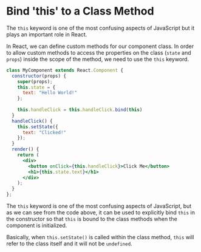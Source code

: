 # Bind 'this' to a Class Method

The `this` keyword is one of the most confusing aspects of JavaScript but it plays an important role in React.

In React, we can define custom methods for our component class.
In order to allow custom methods to access the properties on the class (`state` and `props`) inside the scope of the method, we need to use the `this` keyword.

```jsx
class MyComponent extends React.Component {
  constructor(props) {
    super(props);
    this.state = {
      text: "Hello World!"
    };
    
    this.handleClick = this.handleClick.bind(this)
  }
  handleClick() {
    this.setState({
      text: "Clicked!"
    });
  }
  render() {
    return (
      <div>
        <button onClick={this.handleClick}>Click Me</button>
        <h1>{this.state.text}</h1>
      </div>
    );
  }
};
```

The `this` keyword is one of the most confusing aspects of JavaScript, but as we can see from the code above,
it can be used to explicitly bind `this` in the constructor so that `this` is bound to the class methods when the component is initialized.

Basically, when `this.setState()` is called within the class method, `this` will refer to the class itself and it will not be `undefined`.
